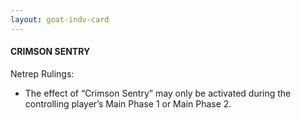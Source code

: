 ```yaml
---
layout: goat-indv-card
---
```


#### CRIMSON SENTRY

Netrep Rulings:

*   The effect of “Crimson Sentry” may only be activated during the controlling player’s Main Phase 1 or Main Phase 2.